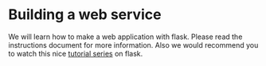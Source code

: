 # Building a web service 

We will learn how to make a web application with flask. Please 
read the instructions document for more information. 
Also we would recommend you to watch this nice <a href="https://youtu.be/mqhxxeeTbu0">tutorial series</a> on flask.
